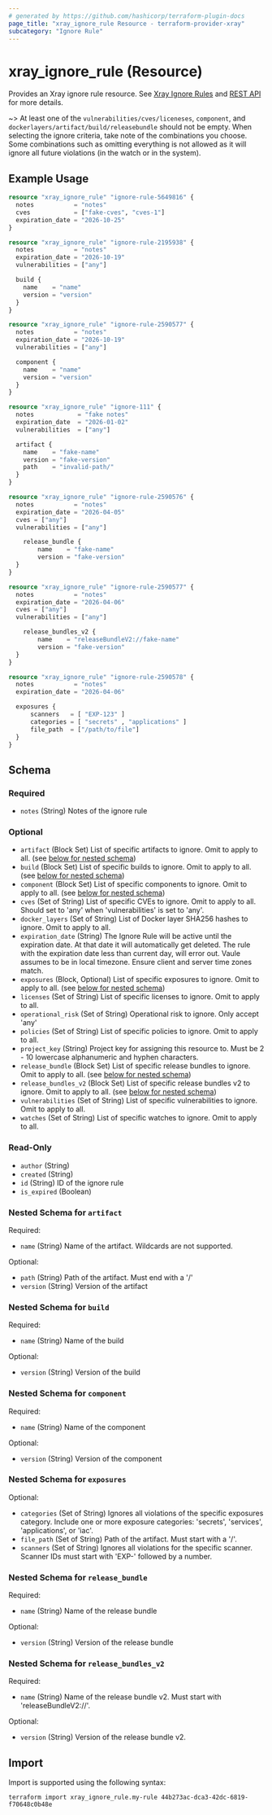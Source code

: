 ```yaml
---
# generated by https://github.com/hashicorp/terraform-plugin-docs
page_title: "xray_ignore_rule Resource - terraform-provider-xray"
subcategory: "Ignore Rule"
---
```


# xray_ignore_rule (Resource)

Provides an Xray ignore rule resource. See [Xray Ignore Rules](https://www.jfrog.com/confluence/display/JFROG/Ignore+Rules) and [REST API](https://www.jfrog.com/confluence/display/JFROG/Xray+REST+API#XrayRESTAPI-IGNORERULES) for more details.

~> At least one of the `vulnerabilities/cves/liceneses`, `component`, and `dockerlayers/artifact/build/releasebundle` should not be empty. When selecting the ignore criteria, take note of the combinations you choose. Some combinations such as omitting everything is not allowed as it will ignore all future violations (in the watch or in the system).

## Example Usage

```terraform
resource "xray_ignore_rule" "ignore-rule-5649816" {
  notes           = "notes"
  cves            = ["fake-cves", "cves-1"]
  expiration_date = "2026-10-25"
}

resource "xray_ignore_rule" "ignore-rule-2195938" {
  notes           = "notes"
  expiration_date = "2026-10-19"
  vulnerabilities = ["any"]

  build {
    name    = "name"
    version = "version"
  }
}

resource "xray_ignore_rule" "ignore-rule-2590577" {
  notes           = "notes"
  expiration_date = "2026-10-19"
  vulnerabilities = ["any"]

  component {
    name    = "name"
    version = "version"
  }
}

resource "xray_ignore_rule" "ignore-111" {
  notes            = "fake notes"
  expiration_date  = "2026-01-02"
  vulnerabilities  = ["any"]

  artifact {
    name    = "fake-name"
    version = "fake-version"
    path    = "invalid-path/"
  }
}

resource "xray_ignore_rule" "ignore-rule-2590576" {
  notes           = "notes"
  expiration_date = "2026-04-05"
  cves = ["any"]
  vulnerabilities = ["any"]

	release_bundle {
		name    = "fake-name"
		version = "fake-version"
  }
}

resource "xray_ignore_rule" "ignore-rule-2590577" {
  notes           = "notes"
  expiration_date = "2026-04-06"
  cves = ["any"]
  vulnerabilities = ["any"]

	release_bundles_v2 {
		name    = "releaseBundleV2://fake-name"
		version = "fake-version"
  }
}

resource "xray_ignore_rule" "ignore-rule-2590578" {
  notes           = "notes"
  expiration_date = "2026-04-06"

  exposures {
      scanners   = [ "EXP-123" ]
      categories = [ "secrets" , "applications" ]
      file_path  = ["/path/to/file"]
  }
}
```

<!-- schema generated by tfplugindocs -->
## Schema

### Required

- `notes` (String) Notes of the ignore rule

### Optional

- `artifact` (Block Set) List of specific artifacts to ignore. Omit to apply to all. (see [below for nested schema](#nestedblock--artifact))
- `build` (Block Set) List of specific builds to ignore. Omit to apply to all. (see [below for nested schema](#nestedblock--build))
- `component` (Block Set) List of specific components to ignore. Omit to apply to all. (see [below for nested schema](#nestedblock--component))
- `cves` (Set of String) List of specific CVEs to ignore. Omit to apply to all. Should set to 'any' when 'vulnerabilities' is set to 'any'.
- `docker_layers` (Set of String) List of Docker layer SHA256 hashes to ignore. Omit to apply to all.
- `expiration_date` (String) The Ignore Rule will be active until the expiration date. At that date it will automatically get deleted. The rule with the expiration date less than current day, will error out. Vaule assumes to be in local timezone. Ensure client and server time zones match.
- `exposures` (Block, Optional) List of specific exposures to ignore. Omit to apply to all. (see [below for nested schema](#nestedblock--exposures))
- `licenses` (Set of String) List of specific licenses to ignore. Omit to apply to all.
- `operational_risk` (Set of String) Operational risk to ignore. Only accept 'any'
- `policies` (Set of String) List of specific policies to ignore. Omit to apply to all.
- `project_key` (String) Project key for assigning this resource to. Must be 2 - 10 lowercase alphanumeric and hyphen characters.
- `release_bundle` (Block Set) List of specific release bundles to ignore. Omit to apply to all. (see [below for nested schema](#nestedblock--release_bundle))
- `release_bundles_v2` (Block Set) List of specific release bundles v2 to ignore. Omit to apply to all. (see [below for nested schema](#nestedblock--release_bundles_v2))
- `vulnerabilities` (Set of String) List of specific vulnerabilities to ignore. Omit to apply to all.
- `watches` (Set of String) List of specific watches to ignore. Omit to apply to all.

### Read-Only

- `author` (String)
- `created` (String)
- `id` (String) ID of the ignore rule
- `is_expired` (Boolean)

<a id="nestedblock--artifact"></a>
### Nested Schema for `artifact`

Required:

- `name` (String) Name of the artifact. Wildcards are not supported.

Optional:

- `path` (String) Path of the artifact. Must end with a '/'
- `version` (String) Version of the artifact


<a id="nestedblock--build"></a>
### Nested Schema for `build`

Required:

- `name` (String) Name of the build

Optional:

- `version` (String) Version of the build


<a id="nestedblock--component"></a>
### Nested Schema for `component`

Required:

- `name` (String) Name of the component

Optional:

- `version` (String) Version of the component


<a id="nestedblock--exposures"></a>
### Nested Schema for `exposures`

Optional:

- `categories` (Set of String) Ignores all violations of the specific exposures category. Include one or more exposure categories: 'secrets', 'services', 'applications', or 'iac'.
- `file_path` (Set of String) Path of the artifact. Must start with a '/'.
- `scanners` (Set of String) Ignores all violations for the specific scanner. Scanner IDs must start with 'EXP-' followed by a number.


<a id="nestedblock--release_bundle"></a>
### Nested Schema for `release_bundle`

Required:

- `name` (String) Name of the release bundle

Optional:

- `version` (String) Version of the release bundle


<a id="nestedblock--release_bundles_v2"></a>
### Nested Schema for `release_bundles_v2`

Required:

- `name` (String) Name of the release bundle v2. Must start with 'releaseBundleV2://'.

Optional:

- `version` (String) Version of the release bundle v2.

## Import

Import is supported using the following syntax:

```shell
terraform import xray_ignore_rule.my-rule 44b273ac-dca3-42dc-6819-f70648c0b48e
```